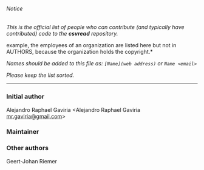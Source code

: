 ###### Notice

*This is the official list of people who can contribute (and typically have
contributed) code to the **csvread** repository.*

example, the employees of an organization are listed here but not in AUTHORS,
because the organization holds the copyright.*

*Names should be added to this file as: `[Name](web address)` or `Name <email>`*

*Please keep the list sorted.*

* * *

### Initial author

Alejandro Raphael Gaviria <Alejandro Raphael Gaviria <mr.gaviria@gmail.com>>

### Maintainer



### Other authors

Geert-Johan Riemer
